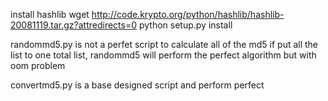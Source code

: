 install hashlib 
wget http://code.krypto.org/python/hashlib/hashlib-20081119.tar.gz?attredirects=0
python setup.py install


randommd5.py is not a perfet script to calculate all of the md5
if put all the list to one total list, randommd5 will perform the perfect algorithm but with oom problem

convertmd5.py is a base designed script and perform perfect 
